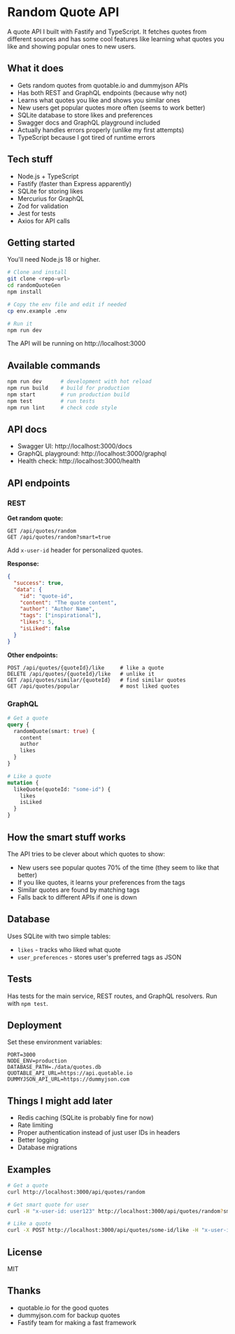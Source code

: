 # Random Quote API

A quote API I built with Fastify and TypeScript. It fetches quotes from different sources and has some cool features like learning what quotes you like and showing popular ones to new users.

## What it does

- Gets random quotes from quotable.io and dummyjson APIs
- Has both REST and GraphQL endpoints (because why not)
- Learns what quotes you like and shows you similar ones
- New users get popular quotes more often (seems to work better)
- SQLite database to store likes and preferences
- Swagger docs and GraphQL playground included
- Actually handles errors properly (unlike my first attempts)
- TypeScript because I got tired of runtime errors

## Tech stuff

- Node.js + TypeScript 
- Fastify (faster than Express apparently)
- SQLite for storing likes
- Mercurius for GraphQL
- Zod for validation
- Jest for tests
- Axios for API calls

## Getting started

You'll need Node.js 18 or higher.

```bash
# Clone and install
git clone <repo-url>
cd randomQuoteGen
npm install

# Copy the env file and edit if needed
cp env.example .env

# Run it
npm run dev
```

The API will be running on http://localhost:3000

## Available commands

```bash
npm run dev      # development with hot reload
npm run build    # build for production  
npm start        # run production build
npm test         # run tests
npm run lint     # check code style
```

## API docs

- Swagger UI: http://localhost:3000/docs
- GraphQL playground: http://localhost:3000/graphql
- Health check: http://localhost:3000/health

## API endpoints

### REST

**Get random quote:**
```
GET /api/quotes/random
GET /api/quotes/random?smart=true
```

Add `x-user-id` header for personalized quotes.

**Response:**
```json
{
  "success": true,
  "data": {
    "id": "quote-id",
    "content": "The quote content", 
    "author": "Author Name",
    "tags": ["inspirational"],
    "likes": 5,
    "isLiked": false
  }
}
```

**Other endpoints:**
```
POST /api/quotes/{quoteId}/like     # like a quote
DELETE /api/quotes/{quoteId}/like   # unlike it
GET /api/quotes/similar/{quoteId}   # find similar quotes
GET /api/quotes/popular             # most liked quotes
```

### GraphQL

```graphql
# Get a quote
query {
  randomQuote(smart: true) {
    content
    author
    likes
  }
}

# Like a quote
mutation {
  likeQuote(quoteId: "some-id") {
    likes
    isLiked
  }
}
```

## How the smart stuff works

The API tries to be clever about which quotes to show:

- New users see popular quotes 70% of the time (they seem to like that better)
- If you like quotes, it learns your preferences from the tags
- Similar quotes are found by matching tags
- Falls back to different APIs if one is down

## Database

Uses SQLite with two simple tables:
- `likes` - tracks who liked what quote
- `user_preferences` - stores user's preferred tags as JSON

## Tests

Has tests for the main service, REST routes, and GraphQL resolvers. Run with `npm test`.

## Deployment

Set these environment variables:
```
PORT=3000
NODE_ENV=production
DATABASE_PATH=./data/quotes.db
QUOTABLE_API_URL=https://api.quotable.io
DUMMYJSON_API_URL=https://dummyjson.com
```

## Things I might add later

- Redis caching (SQLite is probably fine for now)
- Rate limiting
- Proper authentication instead of just user IDs in headers
- Better logging
- Database migrations

## Examples

```bash
# Get a quote
curl http://localhost:3000/api/quotes/random

# Get smart quote for user
curl -H "x-user-id: user123" http://localhost:3000/api/quotes/random?smart=true

# Like a quote  
curl -X POST http://localhost:3000/api/quotes/some-id/like -H "x-user-id: user123"
```

## License

MIT

## Thanks

- quotable.io for the good quotes
- dummyjson.com for backup quotes  
- Fastify team for making a fast framework
